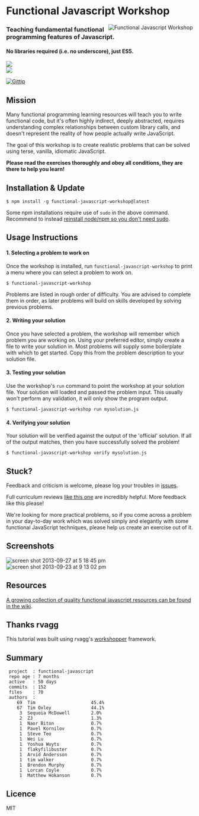 # Functional Javascript Workshop
<img alt="Functional Javascript Workshop" src="https://f.cloud.github.com/assets/43438/1368315/63919ad8-3997-11e3-909e-8193f5a94b59.png" align="right">

### Teaching fundamental functional programming features of Javascript.

#### No libraries required (i.e. no underscore), just ES5.

<a href="https://nodei.co/npm/functional-javascript-workshop/" ><img src="https://nodei.co/npm/functional-javascript-workshop.png?downloads=true&stars=true"><br />
<img src="https://nodei.co/npm-dl/functional-javascript-workshop.png?months=12">
</a>



[![Gittip](http://img.shields.io/gittip/timoxley.png)](https://www.gittip.com/timoxley/)
## Mission

Many functional programming learning resources will teach you to write functional code, but it's often highly indirect,
deeply abstracted, requires understanding complex relationships between custom library calls, and doesn't represent
the reality of how people actually write JavaScript.

The goal of this workshop is to create realistic problems that can be solved using terse, vanilla, idiomatic JavaScript.

**Please read the exercises thoroughly and obey all conditions, they are there to help you learn!**

## Installation & Update

```
$ npm install -g functional-javascript-workshop@latest
```

Some npm installations require use of `sudo` in the above command. Recommend to instead [reinstall node/npm so you don't need sudo](https://gist.github.com/isaacs/579814).

## Usage Instructions

#### 1. Selecting a problem to work on

Once the workshop is installed, run `functional-javascript-workshop` to print a menu
where you can select a problem to work on.

```
$ functional-javascript-workshop
```

Problems are listed in rough order of difficulty. You are advised to complete them in order, as later problems
will build on skills developed by solving previous problems.

#### 2. Writing your solution

Once you have selected a problem, the workshop will remember which problem you are working on. 
Using your preferred editor, simply create a file to write your solution in. Most problems will
supply some boilerplate with which to get started. Copy this from the problem description to your
solution file.

#### 3. Testing your solution

Use the workshop's `run` command to point the workshop at your solution file. Your solution will loaded 
and passed the problem input. This usually won't perform any validation, it will only show the program output.

```
$ functional-javascript-workshop run mysolution.js
```
 
#### 4. Verifying your solution

Your solution will be verified against the output of the 'official' solution. 
If all of the output matches, then you have successfully solved the problem!

```
$ functional-javascript-workshop verify mysolution.js
```

## Stuck?

Feedback and criticism is welcome, please log your troubles in [issues](https://github.com/timoxley/functional-javascript-workshop/issues). 

Full curriculum reviews [like this one](https://github.com/timoxley/functional-javascript-workshop/issues/7) are incredibly helpful. More feedback like this please!

We're looking for more practical problems, so if you come across a problem in your day-to-day work which was solved simply and elegantly with some functional JavaScript techniques, please help us create an exercise out of it.


## Screenshots

![screen shot 2013-09-27 at 5 18 45 pm](https://f.cloud.github.com/assets/43438/1225514/08c87a70-276a-11e3-8db7-485e3c760373.png)
![screen shot 2013-09-23 at 9 13 02 pm](https://f.cloud.github.com/assets/43438/1191466/f289f38a-2451-11e3-9ba5-a3c224b5ca97.png)

## Resources

[A growing collection of quality functional javascript resources can be found in the wiki](https://github.com/timoxley/functional-javascript-workshop/wiki). 


## Thanks rvagg

This tutorial was built using rvagg's [workshopper](https://github.com/rvagg/workshopper) framework.

## Summary

```
 project  : functional-javascript
 repo age : 7 months
 active   : 50 days
 commits  : 152
 files    : 70
 authors  :
    69	Tim                     45.4%
    67	Tim Oxley               44.1%
     3	Sequoia McDowell        2.0%
     2	ZJ                      1.3%
     1	Naor Biton              0.7%
     1	Pavel Kornilov          0.7%
     1	Steve Teo               0.7%
     1	Wei Lu                  0.7%
     1	Yoshua Wuyts            0.7%
     1	flakyfilibuster         0.7%
     1	Arvid Andersson         0.7%
     1	tim walker              0.7%
     1	Brendon Murphy          0.7%
     1	Lorcan Coyle            0.7%
     1	Matthew Hokanson        0.7%
```

## Licence

MIT
